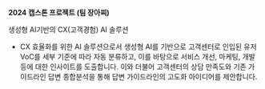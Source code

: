 **2024 캡스톤 프로젝트 (팀 장아찌)**

생성형 AI기반의 CX(고객경험) AI 솔루션

- CX 효율화를 위한 AI 솔루션으로서 생성형 AI를 기반으로 고객센터로 인입된 유저 VoC를 세부 기준에 따라 자동 분류하고, 이를 바탕으로 서비스 개선, 마케팅, 개발 등에 대한 인사이트를 도출합니다.
  이와 더불어 고객센터의 상담 만족도와 기존 가이드라인 답변 종합분석을 통해 답변 가이드라인의 고도화 아이디어를 제안합니다.
